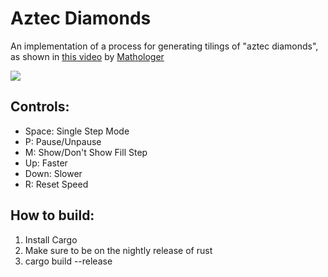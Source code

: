 # Aztec Diamonds

An implementation of a process for generating tilings of "aztec diamonds", as shown in [this video](https://www.youtube.com/watch?v=Yy7Q8IWNfHM) by [Mathologer](https://www.youtube.com/channel/UC1_uAIS3r8Vu6JjXWvastJg)

![](diamonds.gif)

## Controls:
 - Space: Single Step Mode
 - P: Pause/Unpause
 - M: Show/Don't Show Fill Step
 - Up: Faster
 - Down: Slower
 - R: Reset Speed

## How to build:
1. Install Cargo
2. Make sure to be on the nightly release of rust
3. cargo build --release

